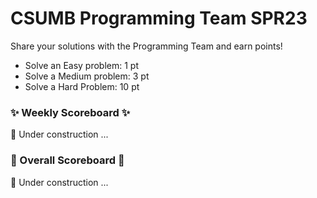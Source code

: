 
# CSUMB Programming Team SPR23

Share your solutions with the Programming Team and earn points!

- Solve an Easy problem: 1 pt
- Solve a Medium problem: 3 pt
- Solve a Hard Problem: 10 pt

### ✨ Weekly Scoreboard ✨
🚧 Under construction ...

### 🏁 Overall Scoreboard 🏁
🚧 Under construction ... 
